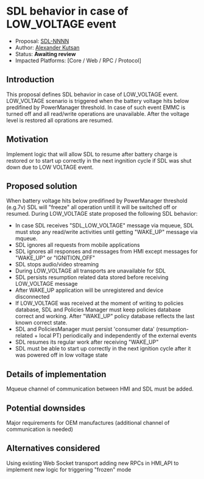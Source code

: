 # SDL behavior in case of LOW_VOLTAGE event

* Proposal: [SDL-NNNN](NNNN-filename.md)
* Author: [Alexander Kutsan](https://github.com/LuxoftAKutsan)
* Status: **Awaiting review**
* Impacted Platforms: [Core / Web / RPC / Protocol]

## Introduction

This proposal defines SDL behavior in case of LOW_VOLTAGE event.
LOW_VOLTAGE scenario is triggered when the battery voltage hits below predifined by PowerManager threshold. 
In case of such event EMMC is turned off and all read/write operations are unavailable. After the voltage level is restored all oprations are resumed.

## Motivation

Implement logic that will allow SDL to resume after battery charge is restored or to start up correctly in the next ingnition cycle if SDL was shut down due to LOW VOLTAGE event. 

## Proposed solution

 When battery voltage hits below predifined by PowerManager threshold (e.g.7v) SDL will "freeze" all operation untill it will be switched off or resumed. 
 During LOW_VOLTAGE state proposed the following SDL behavior:
 
* In case SDL receives "SDL_LOW_VOLTAGE" message via mqueue, SDL must stop any read/write activities until getting "WAKE_UP" message via mqueue.
* SDL ignores all requests from mobile applications
* SDL ignores all responses and messages from HMI except messages for "WAKE_UP" or "IGNITION_OFF"
* SDL stops audio/video streaming
* During LOW_VOLTAGE all transports are unavailable for SDL
* SDL persists resumption related data stored before receiving LOW_VOLTAGE message
* After WAKE_UP application will be unregistered and device disconnected
* If LOW_VOLTAGE was received at the moment of writing to policies database, SDL and Policies Manager must keep policies database correct and working. After "WAKE_UP" policy database reflects the last known correct state.
* SDL and PoliciesManager must persist 'consumer data' (resumption-related + local PT) periodically and independently of the external events
* SDL resumes its regular work after receiving "WAKE_UP"
* SDL must be able to start up correctly in the next ignition cycle after it was powered off in low voltage state  


## Details of implementation
Mqueue channel of communication between HMI and SDL must be added.

## Potential downsides
Major requirements for OEM manufactures (additional channel of communication is needed) 

## Alternatives considered
Using existing Web Socket transport 
adding new RPCs in HMI_API to implement new logic for triggering "frozen" mode

